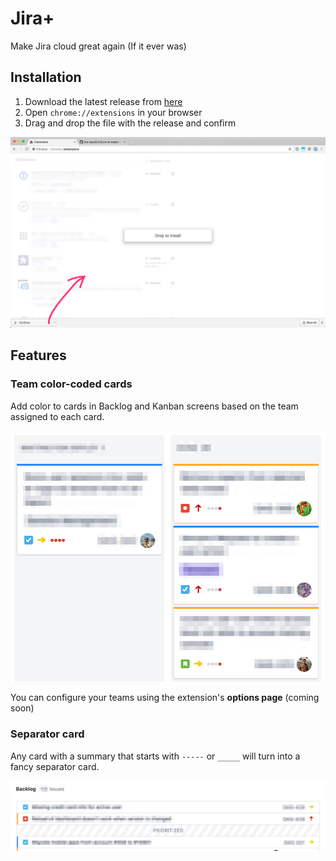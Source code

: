# Jira+

Make Jira cloud great again (If it ever was)


## Installation

1. Download the latest release from [here][latest-release]
2. Open `chrome://extensions` in your browser
3. Drag and drop the file with the release and confirm

![](https://raw.githubusercontent.com/mcavallo/jira-plus/master/media/install.png)

[latest-release]: https://raw.githubusercontent.com/mcavallo/jira-plus/master/releases/0.1.1.crx


## Features


### Team color-coded cards

Add color to cards in Backlog and Kanban screens based on the team assigned to each card.

<img src="https://raw.githubusercontent.com/mcavallo/jira-plus/master/media/team-colors.png" width="600">

You can configure your teams using the extension's **options page** (coming soon)


### Separator card

Any card with a summary that starts with `-----` or `_____` will turn into a fancy separator card.

<img src="https://raw.githubusercontent.com/mcavallo/jira-plus/master/media/separator-card.png" width="800">
